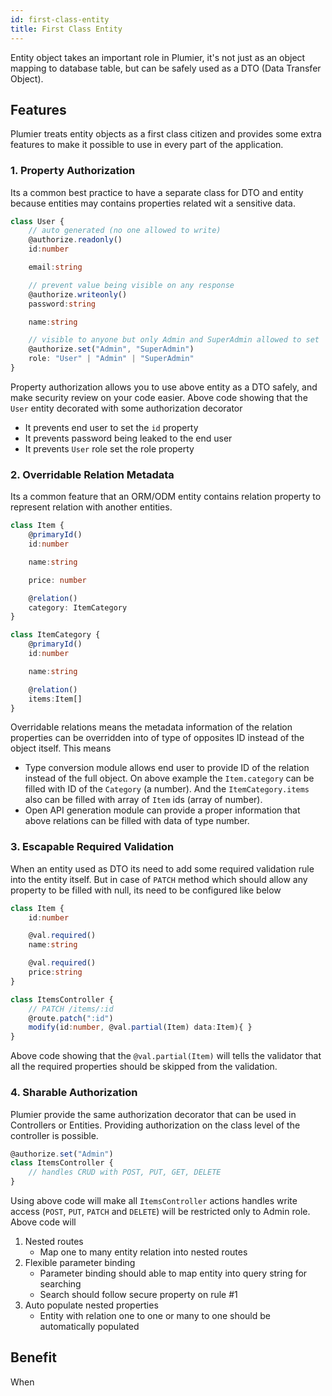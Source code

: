 ```yaml
---
id: first-class-entity
title: First Class Entity
---
```


Entity object takes an important role in Plumier, it's not just as an object mapping to database table, but can be safely used as a DTO (Data Transfer Object). 

## Features

Plumier treats entity objects as a first class citizen and provides some extra features to make it possible to use in every part of the application.

### 1. Property Authorization 
Its a common best practice to have a separate class for DTO and entity because entities may contains properties related wit a sensitive data. 

```typescript
class User {
    // auto generated (no one allowed to write)
    @authorize.readonly()
    id:number

    email:string

    // prevent value being visible on any response
    @authorize.writeonly()
    password:string

    name:string

    // visible to anyone but only Admin and SuperAdmin allowed to set
    @authorize.set("Admin", "SuperAdmin")
    role: "User" | "Admin" | "SuperAdmin"
}
```

Property authorization allows you to use above entity as a DTO safely, and make security review on your code easier. Above code showing that the `User` entity decorated with some authorization decorator
* It prevents end user to set the `id` property
* It prevents password being leaked to the end user 
* It prevents `User` role set the role property


### 2. Overridable Relation Metadata
Its a common feature that an ORM/ODM entity contains relation property to represent relation with another entities. 

```typescript
class Item {
    @primaryId()
    id:number

    name:string

    price: number

    @relation()
    category: ItemCategory
}

class ItemCategory {
    @primaryId()
    id:number 

    name:string

    @relation()
    items:Item[]
}
```

Overridable relations means the metadata information of the relation properties can be overridden into of type of opposites ID instead of the object itself. This means 
* Type conversion module allows end user to provide ID of the relation instead of the full object. On above example the `Item.category` can be filled with ID of the `Category` (a number). And the `ItemCategory.items` also can be filled with array of `Item` ids (array of number).
* Open API generation module can provide a proper information that above relations can be filled with data of type number.

### 3. Escapable Required Validation
When an entity used as DTO its need to add some required validation rule into the entity itself. But in case of `PATCH` method which should allow any property to be filled with null, its need to be configured like below

```typescript
class Item {
    id:number

    @val.required()
    name:string

    @val.required()
    price:string
}

class ItemsController {
    // PATCH /items/:id
    @route.patch(":id")
    modify(id:number, @val.partial(Item) data:Item){ }
}
```

Above code showing that the `@val.partial(Item)` will tells the validator that all the required properties should be skipped from the validation. 

### 4. Sharable Authorization 

Plumier provide the same authorization decorator that can be used in Controllers or Entities. Providing authorization on the class level of the controller is possible.

```typescript
@authorize.set("Admin")
class ItemsController {
    // handles CRUD with POST, PUT, GET, DELETE
}
```

Using above code will make all `ItemsController` actions handles write access (`POST`, `PUT`, `PATCH` and `DELETE`) will be restricted only to Admin role. Above code will 

1. Nested routes 
   - Map one to many entity relation into nested routes 
2. Flexible parameter binding
   - Parameter binding should able to map entity into query string for searching
   - Search should follow secure property on rule #1
3. Auto populate nested properties 
   - Entity with relation one to one or many to one should be automatically populated



## Benefit
When 
